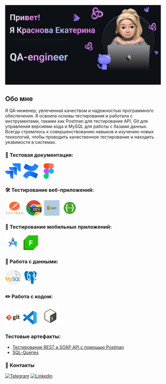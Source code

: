 <img src="https://raw.githubusercontent.com/KKatrin22/KKatrin22/refs/heads/main/assets/banner.png"/>


## Обо мне
Я QA-инженер, увлеченная качеством и надежностью программного обеспечения. Я освоила основы тестирования и работала с инструментами, такими как Postman для тестирования API, Git для управления версиями кода и MySQL для работы с базами данных.
Всегда стремлюсь к совершенствованию навыков и изучению новых технологий, чтобы проводить качественное тестирование и находить уязвимости в системах.

### 📁 Тестовая документация:
<div>
   <img src="https://raw.githubusercontent.com/KKatrin22/KKatrin22/refs/heads/main/icons/jira.png" title="Jira" alt="Jira" width="50" height="50"/>&nbsp     
   <img src="https://raw.githubusercontent.com/KKatrin22/KKatrin22/refs/heads/main/icons/confluence.png" title="Confluence" ait="Confluence" width="50" height="50"/>&nbsp         
   <img src="https://raw.githubusercontent.com/KKatrin22/KKatrin22/refs/heads/main/icons/figma.png" title="Figma" ait="Figma" width="50" height="50"/>&nbsp 
<div>


### 🛠 Тестирование веб-приложений:
<div>
   <img src="https://raw.githubusercontent.com/KKatrin22/KKatrin22/refs/heads/main/icons/postman.png" title="Postman" alt="postman" width="60" height="50"/>&nbsp  
   <img src="https://raw.githubusercontent.com/KKatrin22/KKatrin22/refs/heads/main/icons/devtools.png"  title="devtools" alt="devtools" width="50" height="50"/>&nbsp  
   <img src="https://raw.githubusercontent.com/KKatrin22/KKatrin22/refs/heads/main/icons/SoapUI.png" title="SoapUI" alt="SoapUI" width="50" height="50"/>&nbsp  
   <img src="https://raw.githubusercontent.com/KKatrin22/KKatrin22/refs/heads/main/icons/swagger.png" title="Swagger" alt="Swagger" width="50" height="50"/>&nbsp  
 <div> 

### 📱 Тестирование мобильных приложений:
<dev>
    <img src="https://raw.githubusercontent.com/KKatrin22/KKatrin22/refs/heads/main/icons/Android_Studio.png" title="Android-studio" alt="Android-studio" width="50" height="50"/>&nbsp  
    <img src="https://raw.githubusercontent.com/KKatrin22/KKatrin22/refs/heads/main/icons/Fiddler.png" title="Fiddler" alt="Fiddler" width="50" height="50"/>&nbsp  
<dev>

### 💾 Работа с данными:
<dev>
    <img src="https://raw.githubusercontent.com/KKatrin22/KKatrin22/refs/heads/main/icons/mysql.png" title="MySQL" alt="MySQL" width="50" height="50"/>&nbsp  
    <img src="https://raw.githubusercontent.com/KKatrin22/KKatrin22/refs/heads/main/icons/postgresql.png" title="PostgreSQL" alt="PostgreSQL" width="50" height="50"/>&nbsp  
<dev>

### ✏️ Работа с кодом:
<dev>
    <img src="https://raw.githubusercontent.com/KKatrin22/KKatrin22/refs/heads/main/icons/git.png" title="Cit" alt="Git" width="50" height="50"/>&nbsp   
    <img src="https://raw.githubusercontent.com/KKatrin22/KKatrin22/refs/heads/main/icons/vs-code.png" title="vscode" alt="vscode" width="50" height="50"/>&nbsp   
    <img src="https://raw.githubusercontent.com/KKatrin22/KKatrin22/refs/heads/main/icons/bash.png" title="Git bash" alt="Git bash" width="60" height="60"/>&nbsp    
<dev>

### Тестовые артефакты:
* [Тестирование REST и SOAP API с помощью Postman](https://github.com/KKatrin22/api_testing)
* [SQL-Queries](https://github.com/KKatrin22/SQL-Queries)




 ### 💬 Контакты
<dev>   
    <a href="https://t.me/Krasnova_Kati">
        <img src="https://cdn-icons-png.flaticon.com/512/2111/2111646.png" width="50" height="50" alt="Telegram"></a>    
    <a href="https://linkedin.com/in/ekaterina-krasnova">  
        <img src="https://cdn-icons-png.flaticon.com/512/174/174857.png" width="50" height="50" alt="Linkedin"></a>
<dev>

